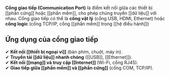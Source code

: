 **Cổng giao tiếp (Communication Port)** là điểm kết nối giữa các thiết bị [[phần cứng]] hoặc [[phần mềm]], cho phép chúng truyền [[dữ liệu]] với nhau. Cổng giao tiếp có thể là **cổng vật lý** (cổng USB, HDMI, Ethernet) hoặc **cổng logic** (cổng TCP/IP, cổng [[phần mềm]] trong [[hệ điều hành]])

## **Ứng dụng của cổng giao tiếp**

✔ **Kết nối [[thiết bị ngoại vi]]** (bàn phím, chuột, máy in).  
✔ **Truyền tải [[dữ liệu]] nhanh chóng** ([[USB]], [[Ethernet]]).  
✔ **Kết nối [[mạng]] và truy cập [[Internet]]** (Wi-Fi, cổng RJ45).  
✔ **Giao tiếp giữa [[phần mềm]] và [[phần cứng]]** (cổng COM, TCP/IP).
